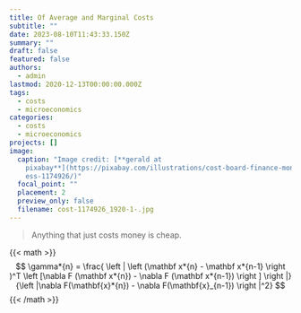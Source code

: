 ```yaml
---
title: Of Average and Marginal Costs
subtitle: ""
date: 2023-08-10T11:43:33.150Z
summary: ""
draft: false
featured: false
authors:
  - admin
lastmod: 2020-12-13T00:00:00.000Z
tags:
  - costs
  - microeconomics
categories:
  - costs
  - microeconomics
projects: []
image:
  caption: "Image credit: [**gerald at
    pixabay**](https://pixabay.com/illustrations/cost-board-finance-money-busin\
    ess-1174926/)"
  focal_point: ""
  placement: 2
  preview_only: false
  filename: cost-1174926_1920-1-.jpg
---
```

> Anything that just costs money is cheap.

{{< math >}}
$$
\gamma*{n} = \frac{ \left | \left (\mathbf x*{n} - \mathbf x*{n-1} \right )^T \left [\nabla F (\mathbf x*{n}) - \nabla F (\mathbf x*{n-1}) \right ] \right |}{\left |\nabla F(\mathbf{x}*{n}) - \nabla F(\mathbf{x}_{n-1}) \right |^2}
$$
{{< /math >}}